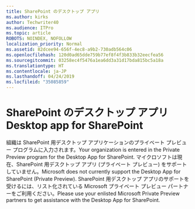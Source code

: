 ```yaml
---
title: SharePoint のデスクトップ アプリ
ms.author: kirks
author: Techwriter40
ms.audience: ITPro
ms.topic: article
ROBOTS: NOINDEX, NOFOLLOW
localization_priority: Normal
ms.assetid: 82dcee94-656f-4ec8-a9b2-730adb564c06
ms.openlocfilehash: 120d0ad65dde759b77ef8f4f3b833b32eecfea56
ms.sourcegitcommit: 03258ec4f5476a1ea6dd3a31d17bda815bc5a18a
ms.translationtype: HT
ms.contentlocale: ja-JP
ms.lasthandoff: 04/24/2019
ms.locfileid: "35085859"
---
```

# <a name="desktop-app-for-sharepoint"></a><span data-ttu-id="f254f-102">SharePoint のデスクトップ アプリ</span><span class="sxs-lookup"><span data-stu-id="f254f-102">Desktop app for SharePoint</span></span>

<span data-ttu-id="f254f-103">組織は SharePoint 用デスクトップ アプリケーションのプライベート プレビュー プログラムに入力されます。</span><span class="sxs-lookup"><span data-stu-id="f254f-103">Your organization is entered in the Private Preview program for the Desktop App for SharePoint.</span></span> <span data-ttu-id="f254f-104">マイクロソフトは現在、SharePoint 用デスクトップ アプリ (プライベート プレビュー) をサポートしていません。</span><span class="sxs-lookup"><span data-stu-id="f254f-104">Microsoft does not currently support the Desktop App for SharePoint (Private Preview).</span></span> <span data-ttu-id="f254f-105">SharePoint 用デスクトップ アプリのサポートを受けるには、リスト化されている Microsoft プライベート プレビュー パートナーをご利用ください。</span><span class="sxs-lookup"><span data-stu-id="f254f-105">Please use your enlisted Microsoft Private Preview partners to get assistance with the Desktop App for SharePoint.</span></span>
